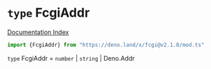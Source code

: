 # `type` FcgiAddr

[Documentation Index](../README.md)

```ts
import {FcgiAddr} from "https://deno.land/x/fcgi@v2.1.0/mod.ts"
```

`type` FcgiAddr = `number` | `string` | Deno.Addr